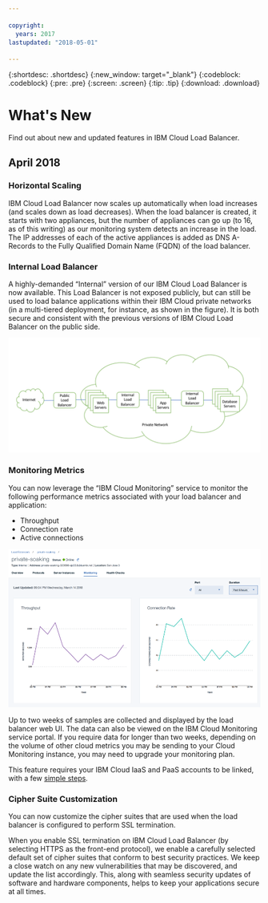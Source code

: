 ```yaml
---

copyright:
  years: 2017
lastupdated: "2018-05-01"

---
```


{:shortdesc: .shortdesc}
{:new_window: target="_blank"}
{:codeblock: .codeblock}
{:pre: .pre}
{:screen: .screen}
{:tip: .tip}
{:download: .download}


# What's New

Find out about new and updated features in IBM Cloud Load Balancer.

## April 2018
### Horizontal Scaling
IBM Cloud Load Balancer now scales up automatically when load increases (and scales down as load decreases). When the load balancer is created, it starts with two appliances, but the number of appliances can go up (to 16, as of this writing) as our monitoring system detects an increase in the load. The IP addresses of each of the active appliances is added as DNS A-Records to the Fully Qualified Domain Name (FQDN) of the load balancer.

### Internal Load Balancer
A highly-demanded “Internal” version of our IBM Cloud Load Balancer is now available. This Load Balancer is not exposed publicly, but can still be used to load balance applications within their IBM Cloud private networks (in a multi-tiered deployment, for instance, as shown in the figure). It is both secure and consistent with the previous versions of IBM Cloud Load Balancer on the public side. 

![Internal Load Balancer](./images/InternalLB.png)

### Monitoring Metrics
You can now leverage the “IBM Cloud Monitoring” service to monitor the following performance metrics associated with your load balancer and application:

* Throughput
* Connection rate
* Active connections

![Monitoring Metrics](./images/Metrics.png)

Up to two weeks of samples are collected and displayed by the load balancer web UI. The data can also be viewed on the IBM Cloud Monitoring service portal. If you require data for longer than two weeks, depending on the volume of other cloud metrics you may be sending to your Cloud Monitoring instance, you may need to upgrade your monitoring plan.

This feature requires your IBM Cloud IaaS and PaaS accounts to be linked, with a few [simple steps](https://console.bluemix.net/docs/account/linking_accounts.html#unifyingaccounts). 

### Cipher Suite Customization
You can now customize the cipher suites that are used when the load balancer is configured to perform SSL termination.

When you enable SSL termination on IBM Cloud Load Balancer (by selecting HTTPS as the front-end protocol), we enable a carefully selected default set of cipher suites that conform to best security practices. We keep a close watch on any new vulnerabilities that may be discovered, and update the list accordingly. This, along with seamless security updates of software and hardware components, helps to keep your applications secure at all times.